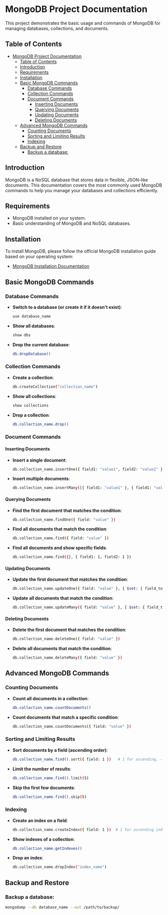 # MongoDB Project Documentation

This project demonstrates the basic usage and commands of MongoDB for managing databases, collections, and documents.

## Table of Contents

- [MongoDB Project Documentation](#mongodb-project-documentation)
  - [Table of Contents](#table-of-contents)
  - [Introduction](#introduction)
  - [Requirements](#requirements)
  - [Installation](#installation)
  - [Basic MongoDB Commands](#basic-mongodb-commands)
    - [Database Commands](#database-commands)
    - [Collection Commands](#collection-commands)
    - [Document Commands](#document-commands)
      - [Inserting Documents](#inserting-documents)
      - [Querying Documents](#querying-documents)
      - [Updating Documents](#updating-documents)
      - [Deleting Documents](#deleting-documents)
  - [Advanced MongoDB Commands](#advanced-mongodb-commands)
    - [Counting Documents](#counting-documents)
    - [Sorting and Limiting Results](#sorting-and-limiting-results)
    - [Indexing](#indexing)
  - [Backup and Restore](#backup-and-restore)
    - [Backup a database:](#backup-a-database)

## Introduction

MongoDB is a NoSQL database that stores data in flexible, JSON-like documents. This documentation covers the most commonly used MongoDB commands to help you manage your databases and collections efficiently.

## Requirements

- MongoDB installed on your system.
- Basic understanding of MongoDB and NoSQL databases.

## Installation

To install MongoDB, please follow the official MongoDB installation guide based on your operating system:

- [MongoDB Installation Documentation](https://docs.mongodb.com/manual/installation/)

## Basic MongoDB Commands

### Database Commands

- **Switch to a database (or create it if it doesn't exist)**:

  ```bash
  use database_name
  ```

- **Show all databases**:

  ```bash
  show dbs
  ```

- **Drop the current database**:
  ```bash
  db.dropDatabase()
  ```

### Collection Commands

- **Create a collection**:

  ```bash
  db.createCollection("collection_name")
  ```

- **Show all collections**:

  ```bash
  show collections
  ```

- **Drop a collection**:
  ```bash
  db.collection_name.drop()
  ```

### Document Commands

#### Inserting Documents

- **Insert a single document**:

  ```bash
  db.collection_name.insertOne({ field1: "value1", field2: "value2" })
  ```

- **Insert multiple documents**:
  ```bash
  db.collection_name.insertMany([{ field1: "value1" }, { field1: "value2" }])
  ```

#### Querying Documents

- **Find the first document that matches the condition**:

  ```bash
  db.collection_name.findOne({ field: "value" })
  ```

- **Find all documents that match the condition**:

  ```bash
  db.collection_name.find({ field: "value" })
  ```

- **Find all documents and show specific fields**:
  ```bash
  db.collection_name.find({}, { field1: 1, field2: 1 })
  ```

#### Updating Documents

- **Update the first document that matches the condition**:

  ```bash
  db.collection_name.updateOne({ field: "value" }, { $set: { field_to_update: "new_value" } })
  ```

- **Update all documents that match the condition**:
  ```bash
  db.collection_name.updateMany({ field: "value" }, { $set: { field_to_update: "new_value" } })
  ```

#### Deleting Documents

- **Delete the first document that matches the condition**:

  ```bash
  db.collection_name.deleteOne({ field: "value" })
  ```

- **Delete all documents that match the condition**:
  ```bash
  db.collection_name.deleteMany({ field: "value" })
  ```

## Advanced MongoDB Commands

### Counting Documents

- **Count all documents in a collection**:

  ```bash
  db.collection_name.countDocuments()
  ```

- **Count documents that match a specific condition**:
  ```bash
  db.collection_name.countDocuments({ field: "value" })
  ```

### Sorting and Limiting Results

- **Sort documents by a field (ascending order)**:

  ```bash
  db.collection_name.find().sort({ field: 1 })   # 1 for ascending, -1 for descending
  ```

- **Limit the number of results**:

  ```bash
  db.collection_name.find().limit(5)
  ```

- **Skip the first few documents**:
  ```bash
  db.collection_name.find().skip(5)
  ```

### Indexing

- **Create an index on a field**:

  ```bash
  db.collection_name.createIndex({ field: 1 })  # 1 for ascending index, -1 for descending
  ```

- **Show indexes of a collection**:

  ```bash
  db.collection_name.getIndexes()
  ```

- **Drop an index**:
  ```bash
  db.collection_name.dropIndex("index_name")
  ```

## Backup and Restore

### Backup a database:

```bash
mongodump --db database_name --out /path/to/backup/
```
